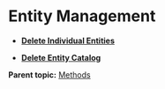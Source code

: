 # Entity Management

 

-   **[Delete Individual Entities](../entity_mgmt/r_delete_individual_entities.md)**  

-   **[Delete Entity Catalog](../entity_mgmt/r_delete_entity_catalog.md)**  


**Parent topic:** [Methods](../entity_mgmt/r_Recommendations_API_Methods.md)

